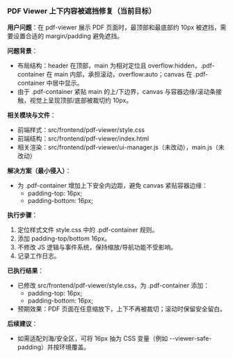 ### PDF Viewer 上下内容被遮挡修复（当前目标）

**用户问题**：在 pdf-viewer 展示 PDF 页面时，最顶部和最底部约 10px 被遮挡，需要设置合适的 margin/padding 避免遮挡。

**问题背景**：
- 布局结构：header 在顶部，main 为相对定位且 overflow:hidden，.pdf-container 在 main 内部，承担滚动，overflow:auto；canvas 在 .pdf-container 中居中显示。
- 由于 .pdf-container 紧贴 main 的上/下边界，canvas 与容器边缘/滚动条接触，视觉上呈现顶部/底部被裁切约 10px。

**相关模块与文件**：
- 前端样式：src/frontend/pdf-viewer/style.css
- 前端结构：src/frontend/pdf-viewer/index.html
- 相关渲染：src/frontend/pdf-viewer/ui-manager.js（未改动），main.js（未改动）

**解决方案（最小侵入）**：
- 为 .pdf-container 增加上下安全内边距，避免 canvas 紧贴容器边缘：
  - padding-top: 16px;
  - padding-bottom: 16px;

**执行步骤**：
1. 定位样式文件 style.css 中的 .pdf-container 规则。
2. 添加 padding-top/bottom 16px。
3. 不修改 JS 逻辑与事件系统，保持缩放/导航功能不受影响。
4. 记录工作日志。

**已执行结果**：
- 已修改 src/frontend/pdf-viewer/style.css，为 .pdf-container 添加：
  - padding-top: 16px;
  - padding-bottom: 16px;
- 预期效果：PDF 页面在任意缩放下，上下不再被裁切；滚动时保留安全留白。

**后续建议**：
- 如需适配刘海/安全区，可将 16px 抽为 CSS 变量（例如 --viewer-safe-padding）并按环境覆盖。